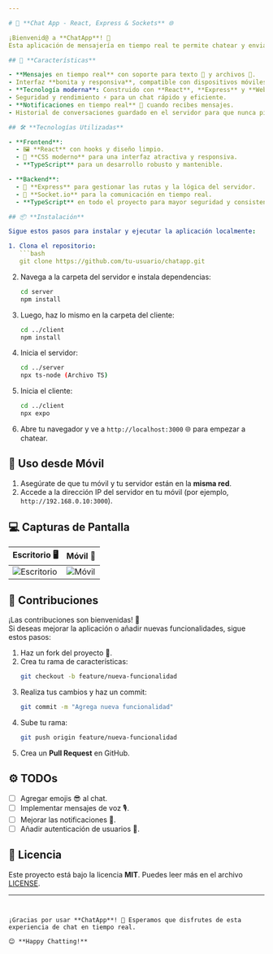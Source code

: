 ```yaml
---

# 💬 **Chat App - React, Express & Sockets** 🌐

¡Bienvenid@ a **ChatApp**! 🚀  
Esta aplicación de mensajería en tiempo real te permite chatear y enviar archivos tanto desde tu ordenador como desde tu móvil 📱, con una interfaz moderna y responsiva. ¡Todo implementado con **TypeScript** en el servidor y el cliente! ⚡

## 🚀 **Características**

- **Mensajes en tiempo real** con soporte para texto 💬 y archivos 📁.
- Interfaz **bonita y responsiva**, compatible con dispositivos móviles y de escritorio 🖥️📱.
- **Tecnología moderna**: Construido con **React**, **Express** y **WebSockets**.
- Seguridad y rendimiento ⚡ para un chat rápido y eficiente.
- **Notificaciones en tiempo real** 🔔 cuando recibes mensajes.
- Historial de conversaciones guardado en el servidor para que nunca pierdas nada 📝.

## 🛠️ **Tecnologías Utilizadas**

- **Frontend**:  
  - 🖼️ **React** con hooks y diseño limpio.
  - 🎨 **CSS moderno** para una interfaz atractiva y responsiva.
  - **TypeScript** para un desarrollo robusto y mantenible.

- **Backend**:  
  - 🚀 **Express** para gestionar las rutas y la lógica del servidor.
  - 🔌 **Socket.io** para la comunicación en tiempo real.
  - **TypeScript** en todo el proyecto para mayor seguridad y consistencia.

## 📦 **Instalación**

Sigue estos pasos para instalar y ejecutar la aplicación localmente:

1. Clona el repositorio:
   ```bash
   git clone https://github.com/tu-usuario/chatapp.git
   ```
2. Navega a la carpeta del servidor e instala dependencias:
   ```bash
   cd server
   npm install
   ```
3. Luego, haz lo mismo en la carpeta del cliente:
   ```bash
   cd ../client
   npm install
   ```

4. Inicia el servidor:
   ```bash
   cd ../server
   npx ts-node (Archivo TS)
   ```

5. Inicia el cliente:
   ```bash
   cd ../client
   npx expo 
   ```

6. Abre tu navegador y ve a `http://localhost:3000` 🌐 para empezar a chatear.

## 📲 **Uso desde Móvil**

1. Asegúrate de que tu móvil y tu servidor están en la **misma red**.
2. Accede a la dirección IP del servidor en tu móvil (por ejemplo, `http://192.168.0.10:3000`).

## 💻 **Capturas de Pantalla**

| Escritorio 🖥️                | Móvil 📱                     |
|-------------------------------|------------------------------|
| ![Escritorio](link-imagen)     | ![Móvil](link-imagen)        |

## 📝 **Contribuciones**

¡Las contribuciones son bienvenidas! 🎉  
Si deseas mejorar la aplicación o añadir nuevas funcionalidades, sigue estos pasos:

1. Haz un fork del proyecto 🍴.
2. Crea tu rama de características:
   ```bash
   git checkout -b feature/nueva-funcionalidad
   ```
3. Realiza tus cambios y haz un commit:
   ```bash
   git commit -m "Agrega nueva funcionalidad"
   ```
4. Sube tu rama:
   ```bash
   git push origin feature/nueva-funcionalidad
   ```
5. Crea un **Pull Request** en GitHub.

## ⚙️ **TODOs**

- [ ] Agregar emojis 😎 al chat.
- [ ] Implementar mensajes de voz 🎙️.
- [ ] Mejorar las notificaciones 🔔.
- [ ] Añadir autenticación de usuarios 🔐.

## 📄 **Licencia**

Este proyecto está bajo la licencia **MIT**. Puedes leer más en el archivo [LICENSE](./LICENSE).  

---
```


¡Gracias por usar **ChatApp**! 💬 Esperamos que disfrutes de esta experiencia de chat en tiempo real.

😊 **Happy Chatting!**
